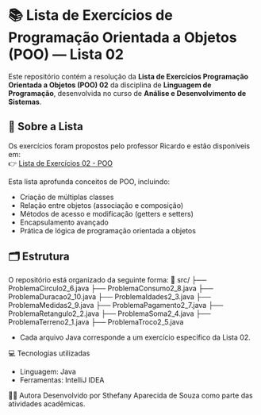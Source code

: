 # 📚 Lista de Exercícios de Programação Orientada a Objetos (POO) — Lista 02

Este repositório contém a resolução da **Lista de Exercícios Programação Orientada a Objetos (POO) 02** da disciplina de **Linguagem de Programação**, desenvolvida no curso de **Análise e Desenvolvimento de Sistemas**.

## 📄 Sobre a Lista

Os exercícios foram propostos pelo professor Ricardo e estão disponíveis em:  
👉 [Lista de Exercícios 02 - POO](https://ricardotecpro.github.io/modulo_04_poo_java/lista_exercicios_02)

Esta lista aprofunda conceitos de POO, incluindo:
- Criação de múltiplas classes
- Relação entre objetos (associação e composição)
- Métodos de acesso e modificação (getters e setters)
- Encapsulamento avançado
- Prática de lógica de programação orientada a objetos

## 🗂️ Estrutura

O repositório está organizado da seguinte forma:
📁 src/
├── ProblemaCirculo2_6.java
├── ProblemaConsumo2_8.java
├── ProblemaDuracao2_10.java
├── ProblemaIdades2_3.java
├── ProblemaMedidas2_9.java
├── ProblemaPagamento2_7.java
├── ProblemaRetangulo2_2.java
├── ProblemaSoma2_4.java
├── ProblemaTerreno2_1.java
├── ProblemaTroco2_5.java

- Cada arquivo Java corresponde a um exercício específico da Lista 02.

💻 Tecnologias utilizadas
- Linguagem: Java
- Ferramentas: IntelliJ IDEA

👩‍🎓 Autora
Desenvolvido por Sthefany Aparecida de Souza como parte das atividades acadêmicas.




